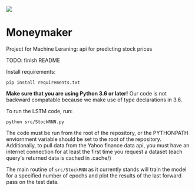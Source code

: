 ![](https://github.com/duncanmazza/moneymaker/workflows/Build%20Status/badge.svg)

# Moneymaker
Project for Machine Leraning: api for predicting stock prices

TODO: finish README

Install requirements:
```shell script
pip install requirements.txt
```

**Make sure that you are using Python 3.6 or later!** Our code is not backward compatable because we make use of type declarations in 3.6.

To run the LSTM code, run:
```shell script
python src/StockRNN.py
```

The code must be run from the root of the repository, or the PYTHONPATH enviornment variable should be set to the root of the repository. Additionally, to pull data from the Yahoo finance data api, you must have an internet connection for at least the first time you request a dataset (each query's returned data is cached in .cache/)

The main routine of `src/StockRNN` as it currently stands will train the model for a specified number of epochs and plot the results of the last forward pass on the test data. 